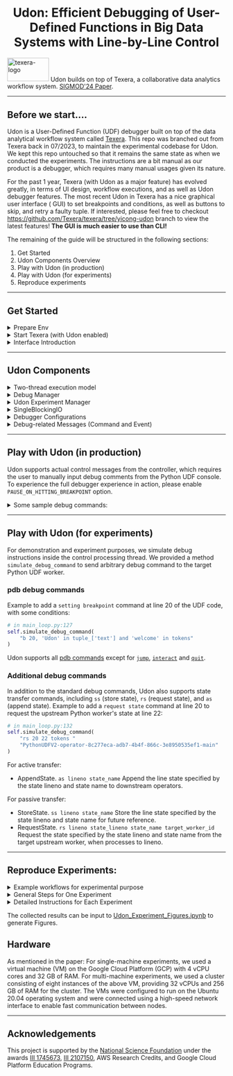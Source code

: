 <h1 align="center">Udon: Efficient Debugging of User-Defined Functions in Big Data Systems with Line-by-Line Control</h1>

<img src="core/new-gui/src/assets/logos/full_logo_small.png" alt="texera-logo" width="96px" height="54.5px"/> Udon builds on top of Texera, a collaborative data analytics workflow system.
[SIGMOD'24 Paper](https://dl.acm.org/doi/10.1145/3626712).


***

## Before we start….

Udon is a User-Defined Function (UDF) debugger built on top of the data analytical workflow system
called [Texera](https://github.com/Texera/texera). This repo was branched out from Texera back in 07/2023, to maintain
the experimental codebase for Udon. We kept this repo untouched so that it remains the same state as when we conducted the
experiments. The instructions are a bit manual as our product is a debugger, which requires many manual usages given its
nature.

For the past 1 year, Texera (with Udon as a major feature) has evolved greatly, in terms of UI design, workflow
executions, and as well as Udon debugger features. The most recent Udon in Texera has a nice graphical user interface (
GUI) to set breakpoints and conditions, as well as buttons to skip, and retry a faulty tuple. If interested, please feel
free to checkout https://github.com/Texera/texera/tree/yicong-udon branch to view the latest features! **The GUI is much
easier to use than CLI!**


The remaining of the guide will be structured in the following sections:

1. Get Started
2. Udon Components Overview
3. Play with Udon (in production)
4. Play with Udon (for experiments)
5. Reproduce experiments

***

## Get Started

<details>
  <summary>Prepare Env</summary>

Note: This guide is tested on macOS and Linux. Windows machine should also work, but please let us know of any issues!


1. Clone this repo: `git clone https://github.com/Texera/Udon`
2. Prepare backend:
    1. Get into `core/amber` folder
    2. Install JDK@11
    3. Install sbt@1.5.5
    4. (Optional) Test building the project with `sbt clean package`
3. Prepare frontend:
    1. Get into `core/new-gui` folder
    2. Install node@18LTS
    3. Install yarn@1.22.22
    4. Install dependencies: `yarn install`
4. Prepare Python
    1. Install python@3.9
    2. Create a Python virtualenv `python3.9 -m venv venv`
    3. Checkout to the new virtual env: `source venv/bin/activate`
    4. **Important** Find out your Python executable path: `which python` and enter it into `core/amber/src/main/resources/python_udf.conf` -> `path` field
    5. Install Python dependencies: `pip install -r core/amber/requirements.txt`
    6. Some of the tests workflows require more dependencies:
        1. `pip install nltk`, then `python -m nltk.downloader stopwords`, `python -m nltk.downloader punkt_tab`, `python -m nltk.downloader wordnet`
        2. `pip install spacy==3.2.6` , then `python -m spacy download en_core_web_sm`, `python -m spacy download en_core_web_lg`
        3. `pip install Pillow` 
        4. `pip install textblob`

</details>

<details>
  <summary>Start Texera (with Udon enabled)</summary>

1. Get back into `core/`
2. Start the service by executing `./scripts/deploy-daemon.sh`, which will start a web service at port 8080 and a
   worker instance.
3. In the browser, navigate to http://localhost:8080 to access the Texera service. We can run workflows and Udon tests
   here.
4. To terminate, execute `./scripts/terminate-daemon.sh` which will stop all services and release all ports.
</details>

<details>
  <summary>Interface Introduction</summary>
  Please refer to [this guide](https://github.com/Texera/texera/wiki/Getting-Started#4-use-texera) for the explanation of the interface (the interface has slightly improved so the guide may not exactly match, but it should be easy to follow).
</details>

***

## Udon Components
<details>
  <summary>Two-thread execution model</summary>
Udon executes Python UDFs with a two-thread model.

- [Data processing thread](https://github.com/Texera/Udon/blob/master/core/amber/src/main/python/core/runnables/data_processor.py)
- [Control processing thread](https://github.com/Texera/Udon/blob/master/core/amber/src/main/python/core/runnables/main_loop.py)
</details>


<details>
  <summary>Debug Manager</summary>
Udon manages the integrated debugger with
a [DebuggerManager](https://github.com/Texera/Udon/blob/master/core/amber/src/main/python/core/architecture/managers/debug_manager.py).

</details>

<details>
  <summary>Udon Experiment Manager</summary>
For experiment settings, we have a [UdonExperimentManager](https://github.com/Texera/Udon/blob/master/core/amber/src/main/python/core/architecture/managers/udon_experiment_manager.py).
You can find the configurations for each experiments and figures in this file.

</details>


<details>
  <summary>SingleBlockingIO</summary>
The customized IO that supports:
-Transferring one message at a time, from producer to consumer.
-Blocking readline() when no message is available.
-Whenever being blocked, it switches between producer and consumer.

With the `SingleBlockingIO`, we achieved the context switch between the control processing (aka, `main_loop`) and data
processing threads.
</details>

<details>
  <summary>Debugger Configurations</summary>
There are the following configurations (to be changed in the [DebuggerManager](https://github.com/Texera/Udon/blob/master/core/amber/src/main/python/core/architecture/managers/debug_manager.py)):

| Parameter name              | Type | Default Value | Usage                                                             |
|-----------------------------|------|---------------|-------------------------------------------------------------------|
| PAUSE_ON_HITTING_BREAKPOINT | Bool | False         | Let the debugger halt the execution when hitting a breakpoint.    |
| PAUSE_ON_SETTING_BREAKPOINT | Bool | False         | Let the debugger halt the execution when a new breakpoint is set. |
| OP1_ENABLED                 | Bool | False         | Enables OP1, to hot-swap UDF code                                 |
| OP2_ENABLED                 | Bool | False         | Enables OP2, to pull up predicates                                |
</details>

<details>
  <summary>Debug-related Messages (Command and Event)</summary>

- `DebugCommand`: a message from the user to the debugger, instructing an operation in the debugger, expecting no
  response from the debugger.
- `DebugEvent`: a message from the debugger to the user, which could be a reply to a DebugCommand or an event triggered
  in the debugger (e.g., hit a breakpoint, exception).

The global picture of the debug-related messages exchange life cycle is shown below:
<img width="979" alt="Screenshot 2022-12-05 at 21 23 35" src="https://user-images.githubusercontent.com/17627829/205823569-00e1a53a-90f5-43c1-a686-77187343d4c7.png">

</details>

***

## Play with Udon (in production)

Udon supports actual control messages from the controller, which requires the user to manually input debug comments from
the Python UDF console.
To experience the full debugger experience in action, please enable `PAUSE_ON_HITTING_BREAKPOINT` option.

<details>
  <summary>Some sample debug commands:</summary>

- Set a breakpoint: `b 20, "hello" in tuple_['text']`
- Step (after hitting a breakpoint): `n`
- Continue (from a breakpoint): `c`
- Clear breakpoint: `clear 1` (where 1 is the breakpoint number); or `clear` for all
- List code: `ll`
</details>

***

## Play with Udon (for experiments)

For demonstration and experiment purposes, we simulate debug instructions inside the control
processing thread. We provided a method `simulate_debug_command` to send arbitrary debug command to the target Python
UDF worker.

### pdb debug commands

Example to add a `setting breakpoint` command at line 20 of the UDF code, with some conditions:

```python
# in main_loop.py:127
self.simulate_debug_command(
    "b 20, 'Udon' in tuple_['text'] and 'welcome' in tokens"
)
```

Udon supports all [pdb commands](https://docs.python.org/3/library/pdb.html)
except
for [`jump`](https://www.google.com/search?client=safari&rls=en&q=pdb+commands&ie=UTF-8&oe=UTF-8), [
`interact`](https://docs.python.org/3/library/pdb.html#pdbcommand-interact)
and [`quit`](https://docs.python.org/3/library/pdb.html#pdbcommand-quit).

### Additional debug commands

In addition to the standard debug commands, Udon also supports state transfer commands, including `ss` (store
state), `rs` (request state), and `as` (append state).
Example to add a `request state` command at line 20 to request the upstream Python worker's state at line 22:

```python
# in main_loop.py:132
self.simulate_debug_command(
    "rs 20 22 tokens "
    "PythonUDFV2-operator-8c277eca-adb7-4b4f-866c-3e8950535ef1-main"
)
```

For active transfer:

- AppendState. `as lineno state_name` Append the line state specified by the state lineno and state name to downstream
  operators.

For passive transfer:

- StoreState. `ss lineno state_name` Store the line state specified by the state lineno and state name for future
  reference.
- RequestState. `rs lineno state_lineno state_name target_worker_id` Request the state specified by the state lineno and
  state name from the target upstream worker, when processes to lineno.

***

## Reproduce Experiments:

<details>
  <summary>Example workflows for experimental purpose</summary>

- Workflows (W1 - W6) and datasets used in the experiments are available in [core/experiment-related](core/experiment-related/) directory.

</details>

<details>
  <summary>General Steps for One Experiment</summary>

1. On the UI, import one workflow.json into the workspace at one time. Click this button and choose a workflow json file at a time. ![CleanShot 2024-09-09 at 23 43 39@2x](https://github.com/user-attachments/assets/81f9214b-0181-4a0c-8fbb-9ca8818efe7b)
2. Change the source operators to scan files from your own path on the UI.
    1. Click a source operator (e.g., CSV Scan), and the property panel will show up on the right-hand side.
    2. Modify the `file path` field to your local file path.
3. Turn on the corresponding simulated debug command in `main_loop.py` (you do not need to restart the server. The Python code changes are read upon every execution). See comments in code for details. Please make sure to turn on one
   simulated debug command at one time.
4. Submit the workflow to execute by clicking the blue Run button on the UI.
5. You can find the execution time report from the logs under `core/log/`, or from the Python UDF console.
    1. Console: click the Python UDF operator on the UI, and a console will show up on the bottom-left. Time will be printed
       out there.
    2. Logs:
        1. `tail -f core/log/*.log | grep "total time in eval:"`
        2. `tail -f core/log/*.log | grep "total time of operator:"`

</details>


<details>
  <summary>Detailed Instructions for Each Experiment</summary>

- To reproduce Table 1 & Figure 18, please set all four configurations to False. Then load W1-W5 and turn on the
  simulated debug command accordingly.
- To reproduce Figure 19, please set `OP1_ENABLED` and `OP2_ENABLED` to True separately, this will enable the two
  optimizations accordingly. Please enable both options to have both optimizations take effect. Then load W1-W5 and turn
  on the simulated debug command accordingly.
- To reproduce Figure 20, load the W3 and feel free to generate larger datasets with TPC-H.
- To reproduce Figure 21, load the W3 and change the number of workers on the Python UDF operator on the UI.
    - Click on a Python UDF operator, and the property panel will show up on the right-hand side.
    - Modify the `Workers` field to any positive integer. Recommended range: 1 - 8 and it depends on your CPU.
- To reproduce Figure 23, Figure 24 & Figure 26, load the W6 and turn off all simulated breakpoints, turn on the
  simulated debug commands for `ss` (store state), `rs` (request state), and `as` (append state) as needed.
</details>

The collected results can be input to [Udon_Experiment_Figures.ipynb](core/experiment-related/Udon_Experiment_Figures.ipynb) to generate Figures.

## Hardware
As mentioned in the paper:
For single-machine experiments, we used a virtual machine (VM) on the Google Cloud Platform (GCP) with 4 vCPU cores and 32 GB of RAM.
For multi-machine experiments, we used a cluster consisting of eight instances of the above VM, providing 32 vCPUs and 256 GB of RAM for the cluster.
The VMs were configured to run on the Ubuntu 20.04 operating system and were connected using a high-speed network interface to enable fast communication between nodes.
***


## Acknowledgements

This project is supported by the <a href="http://www.nsf.gov">National Science Foundation</a> under the
awards [III 1745673](https://www.nsf.gov/awardsearch/showAward?AWD_ID=1745673), [III 2107150](https://www.nsf.gov/awardsearch/showAward?AWD_ID=2107150),
AWS Research Credits, and Google Cloud Platform Education Programs.
